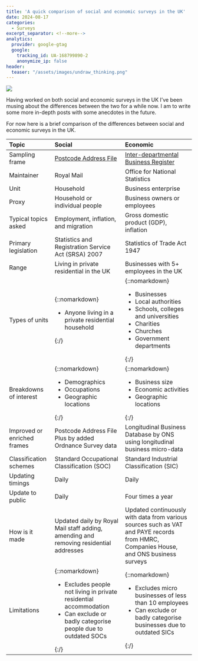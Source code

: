 ```yaml
---
title: 'A quick comparison of social and economic surveys in the UK'
date: 2024-08-17
categories:
  - Surveys
excerpt_separator: <!--more-->
analytics:
  provider: google-gtag
  google:
    tracking_id: UA-168799890-2
    anonymize_ip: false
header:
  teaser: "/assets/images/undraw_thinking.png"
---
```


![](/assets/images/undraw_thinking.png)


Having worked on both social and economic surveys in the UK I’ve been musing about the differences between the two for a while now. I am to write some more in-depth posts with some anecdotes in the future.

For now here is a brief comparison of the differences between social and economic surveys in the UK.

|**Topic**|**Social**|**Economic**|
|:----|:----|:----|
|Sampling frame|[Postcode Address File](https://www.poweredbypaf.com/)|[Inter-departmental Business Register](https://www.ons.gov.uk/aboutus/whatwedo/paidservices/interdepartmentalbusinessregisteridbr)|
|Maintainer|Royal Mail|Office for National Statistics|
|Unit|Household|Business enterprise|
|Proxy|Household or individual people|Business owners or employees|
|Typical topics asked|Employment, inflation, and migration|Gross domestic product (GDP), inflation|
|Primary legislation|Statistics and Registration Service Act (SRSA) 2007|Statistics of Trade Act 1947|
|Range|Living in private residential in the UK|Businesses with 5+ employees in the UK|
|Types of units|{::nomarkdown}<ul><li>Anyone living in a private residential household</li></ul>{:/}|{::nomarkdown}<ul><li>Businesses</li><li>Local authorities</li><li>Schools, colleges and universities</li><li>Charities</li><li>Churches</li><li>Government departments</li></ul>{:/}|
|Breakdowns of interest|{::nomarkdown}<ul><li>Demographics</li><li>Occupations</li><li>Geographic locations</li></ul>{:/}|{::nomarkdown}<ul><li>Business size</li><li>Economic activities</li><li>Geographic locations</li></ul>{:/}|
|Improved or enriched frames|Postcode Address File Plus by added Ordnance Survey data|Longitudinal Business Database by ONS using longitudinal business micro-data|
|Classification schemes|Standard Occupational Classification (SOC)|Standard Industrial Classification (SIC)|
|Updating timings|Daily|Daily|
|Update to public|Daily|Four times a year|
|How is it made|Updated daily by Royal Mail staff adding, amending and removing residential addresses|Updated continuously with data from various sources such as VAT and PAYE records from HMRC, Companies House, and ONS business surveys|
|Limitations|{::nomarkdown}<ul><li>Excludes people not living in private residential accommodation</li><li>Can exclude or badly categorise people due to outdated SOCs</li></ul>{:/}|{::nomarkdown}<ul><li>Excludes micro businesses of less than 10 employees</li><li>Can exclude or badly categorise businesses due to outdated SICs</li></ul>{:/}|
